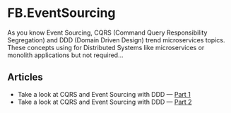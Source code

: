 # FB.EventSourcing

As you know Event Sourcing, CQRS (Command Query Responsibility Segregation) and DDD (Domain Driven Design) trend microservices topics.
These concepts using for Distributed Systems like microservices or monolith applications but not required...

## Articles

- Take a look at CQRS and Event Sourcing with DDD — [Part 1](https://bit.ly/3bRRDjb "Take a look at CQRS and Event Sourcing with DDD") 
- Take a look at CQRS and Event Sourcing with DDD — [Part 2](https://bit.ly/2M1JUEB "Take a look at CQRS and Event Sourcing with DDD")
